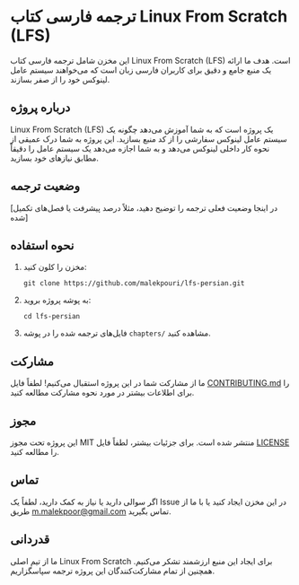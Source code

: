 # ترجمه فارسی کتاب Linux From Scratch (LFS)

این مخزن شامل ترجمه فارسی کتاب Linux From Scratch (LFS) است. هدف ما ارائه یک منبع جامع و دقیق برای کاربران فارسی زبان است که می‌خواهند سیستم عامل لینوکس خود را از صفر بسازند.

## درباره پروژه

Linux From Scratch (LFS) یک پروژه است که به شما آموزش می‌دهد چگونه یک سیستم عامل لینوکس سفارشی را از کد منبع بسازید. این پروژه به شما درک عمیقی از نحوه کار داخلی لینوکس می‌دهد و به شما اجازه می‌دهد یک سیستم عامل را دقیقاً مطابق نیازهای خود بسازید.

## وضعیت ترجمه

[در اینجا وضعیت فعلی ترجمه را توضیح دهید، مثلاً درصد پیشرفت یا فصل‌های تکمیل شده]

## نحوه استفاده

1. مخزن را کلون کنید:
   ```
   git clone https://github.com/malekpouri/lfs-persian.git
   ```
2. به پوشه پروژه بروید:
   ```
   cd lfs-persian
   ```
3. فایل‌های ترجمه شده را در پوشه `chapters/` مشاهده کنید.

## مشارکت

ما از مشارکت شما در این پروژه استقبال می‌کنیم! لطفاً فایل [CONTRIBUTING.md](CONTRIBUTING.md) را برای اطلاعات بیشتر در مورد نحوه مشارکت مطالعه کنید.

## مجوز

این پروژه تحت مجوز MIT منتشر شده است. برای جزئیات بیشتر، لطفاً فایل [LICENSE](LICENSE) را مطالعه کنید.

## تماس

اگر سوالی دارید یا نیاز به کمک دارید، لطفاً یک Issue در این مخزن ایجاد کنید یا با ما از طریق <m.malekpoor@gmail.com> تماس بگیرید.

## قدردانی

ما از تیم اصلی Linux From Scratch برای ایجاد این منبع ارزشمند تشکر می‌کنیم. همچنین از تمام مشارکت‌کنندگان این پروژه ترجمه سپاسگزاریم.
